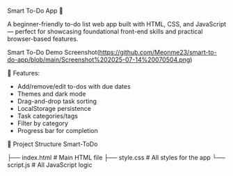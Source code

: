  Smart To-Do App 📝

A beginner-friendly to-do list web app built with HTML, CSS, and JavaScript — perfect for showcasing foundational front-end skills and practical browser-based features.

Smart To-Do Demo Screenshot(https://github.com/Meonme23/smart-to-do-app/blob/main/Screenshot%202025-07-14%20070504.png)



 🔧 Features:
- Add/remove/edit to-dos with due dates
- Themes and dark mode
- Drag-and-drop task sorting
- LocalStorage persistence
- Task categories/tags
- Filter by category
- Progress bar for completion

 📁 Project Structure
Smart-ToDo

├── index.html       # Main HTML file
├── style.css        # All styles for the app
└── script.js        # All JavaScript logic
